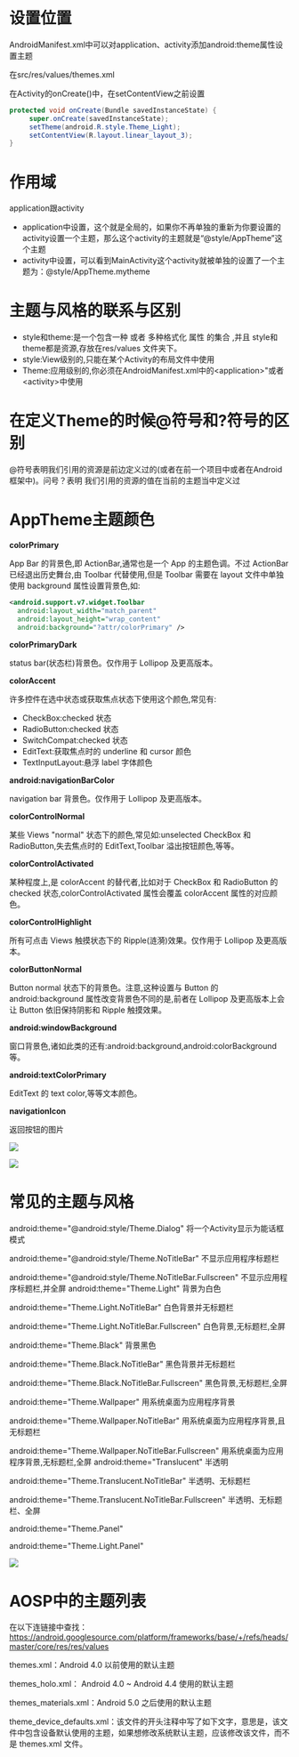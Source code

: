 # 设置位置

AndroidManifest.xml中可以对application、activity添加android:theme属性设置主题

在src/res/values/themes.xml

在Activity的onCreate()中，在setContentView之前设置

```java
protected void onCreate(Bundle savedInstanceState) {
     super.onCreate(savedInstanceState); 
     setTheme(android.R.style.Theme_Light); 
     setContentView(R.layout.linear_layout_3); 
}
```



# 作用域

application跟activity

- application中设置，这个就是全局的，如果你不再单独的重新为你要设置的activity设置一个主题，那么这个activity的主题就是“@style/AppTheme”这个主题
- activity中设置，可以看到MainActivity这个activity就被单独的设置了一个主题为：@style/AppTheme.mytheme



# 主题与风格的联系与区别

- style和theme:是一个包含一种 或者 多种格式化 属性 的集合 ,并且 style和theme都是资源,存放在res/values 文件夹下。
- style:View级别的,只能在某个Activity的布局文件中使用  
- Theme:应用级别的,你必须在AndroidManifest.xml中的\<application>"或者\<activity>中使用



# 在定义Theme的时候@符号和?符号的区别

@符号表明我们引用的资源是前边定义过的(或者在前一个项目中或者在Android 框架中)。问号？表明 我们引用的资源的值在当前的主题当中定义过



# AppTheme主题颜色

**colorPrimary**

App Bar 的背景色,即 ActionBar,通常也是一个 App 的主题色调。不过 ActionBar 已经退出历史舞台,由 Toolbar 代替使用,但是 Toolbar 需要在 layout 文件中单独使用 background 属性设置背景色,如:

```xml
<android.support.v7.widget.Toolbar
  android:layout_width="match_parent"
  android:layout_height="wrap_content"
  android:background="?attr/colorPrimary" />
```

**colorPrimaryDark**

status bar(状态栏)背景色。仅作用于 Lollipop 及更高版本。

**colorAccent**

许多控件在选中状态或获取焦点状态下使用这个颜色,常见有:

- CheckBox:checked 状态
- RadioButton:checked 状态
- SwitchCompat:checked 状态
- EditText:获取焦点时的 underline 和 cursor 颜色
- TextInputLayout:悬浮 label 字体颜色

**android:navigationBarColor**

navigation bar 背景色。仅作用于 Lollipop 及更高版本。

**colorControlNormal**

某些 Views "normal" 状态下的颜色,常见如:unselected CheckBox 和 RadioButton,失去焦点时的 EditText,Toolbar 溢出按钮颜色,等等。

**colorControlActivated**

某种程度上,是 colorAccent 的替代者,比如对于 CheckBox 和 RadioButton 的 checked 状态,colorControlActivated 属性会覆盖 colorAccent 属性的对应颜色。

**colorControlHighlight**

所有可点击 Views 触摸状态下的 Ripple(涟漪)效果。仅作用于 Lollipop 及更高版本。

**colorButtonNormal**

Button normal 状态下的背景色。注意,这种设置与 Button 的 android:background 属性改变背景色不同的是,前者在 Lollipop 及更高版本上会让 Button 依旧保持阴影和 Ripple 触摸效果。

**android:windowBackground**

窗口背景色,诸如此类的还有:android:background,android:colorBackground 等。

**android:textColorPrimary**

EditText 的 text color,等等文本颜色。

**navigationIcon**

返回按钮的图片

![](../imgs/2022-02-19-15-34-59-image.png)

![](../imgs/2022-02-19-15-35-18-image.png)

# 常见的主题与风格

android:theme="@android:style/Theme.Dialog" 将一个Activity显示为能话框模式  

android:theme="@android:style/Theme.NoTitleBar" 不显示应用程序标题栏  

android:theme="@android:style/Theme.NoTitleBar.Fullscreen" 不显示应用程序标题栏,并全屏
android:theme="Theme.Light" 背景为白色  

android:theme="Theme.Light.NoTitleBar" 白色背景并无标题栏  

android:theme="Theme.Light.NoTitleBar.Fullscreen" 白色背景,无标题栏,全屏  

android:theme="Theme.Black" 背景黑色  

android:theme="Theme.Black.NoTitleBar" 黑色背景并无标题栏  

android:theme="Theme.Black.NoTitleBar.Fullscreen" 黑色背景,无标题栏,全屏  

android:theme="Theme.Wallpaper" 用系统桌面为应用程序背景  

android:theme="Theme.Wallpaper.NoTitleBar" 用系统桌面为应用程序背景,且无标题栏  

android:theme="Theme.Wallpaper.NoTitleBar.Fullscreen" 用系统桌面为应用程序背景,无标题栏,全屏
android:theme="Translucent" 半透明  

android:theme="Theme.Translucent.NoTitleBar" 半透明、无标题栏  

android:theme="Theme.Translucent.NoTitleBar.Fullscreen" 半透明、无标题栏、全屏  

android:theme="Theme.Panel"  

android:theme="Theme.Light.Panel"

![](../imgs/2022-02-19-15-36-30-image.png)

# AOSP中的主题列表

在以下连链接中查找：https://android.googlesource.com/platform/frameworks/base/+/refs/heads/master/core/res/res/values

themes.xml：Android 4.0 以前使用的默认主题

themes_holo.xml： Android 4.0 ~ Android 4.4 使用的默认主题

themes_materials.xml：Android 5.0 之后使用的默认主题

theme_device_defaults.xml：该文件的开头注释中写了如下文字，意思是，该文件中包含设备默认使用的主题，如果想修改系统默认主题，应该修改该文件，而不是 themes.xml 文件。
